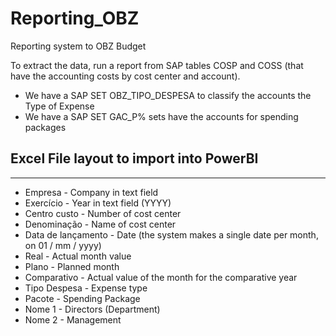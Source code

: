 # Reporting_OBZ
Reporting system to OBZ Budget

To extract the data, run a report from SAP tables COSP and COSS (that have the accounting costs
by cost center and account).

- We have a SAP SET OBZ_TIPO_DESPESA to classify the accounts the Type of Expense
- We have a SAP SET GAC_P% sets have the accounts for spending packages

## Excel File layout to import into PowerBI
-----------------------------------------------
- Empresa				      - Company in text field
- Exercício			      - Year in text field (YYYY)
- Centro custo        - Number of cost center
- Denominação         - Name of cost center
- Data de lançamento  - Date (the system makes a single date per month, on 01 / mm / yyyy)
- Real           		  - Actual month value
- Plano          		  - Planned month
- Comparativo    		  - Actual value of the month for the comparative year
- Tipo Despesa        - Expense type
- Pacote              - Spending Package
- Nome 1         		  - Directors (Department)
- Nome 2         		  - Management
